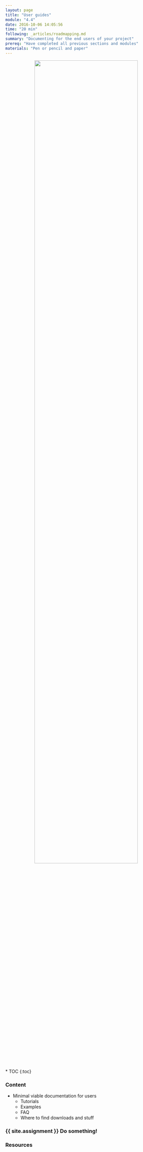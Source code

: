 ```yaml
---
layout: page
title: "User guides"
module: "4.4"
date: 2016-10-06 14:05:56
time: "20 min"
following: _articles/roadmapping.md
summary: "Documenting for the end users of your project"
prereq: "Have completed all previous sections and modules"
materials: "Pen or pencil and paper"
---
```

<p align="center">
<img src="https://raw.githubusercontent.com/ohwmakers/OHM-curriculum/gh-pages/img/work_in_progress_banner.svg" width="80%"/>
</p>
* TOC
{:toc}

### Content
- Minimal viable documentation for users
  - Tutorials
  - Examples
  - FAQ
  - Where to find downloads and stuff

### {{ site.assignment }} Do something!

### Resources
